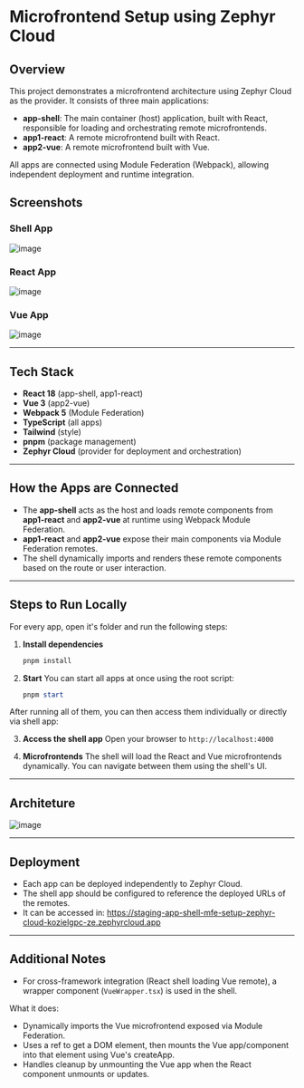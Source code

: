 # Microfrontend Setup using Zephyr Cloud

## Overview
This project demonstrates a microfrontend architecture using Zephyr Cloud as the provider. It consists of three main applications:

- **app-shell**: The main container (host) application, built with React, responsible for loading and orchestrating remote microfrontends.
- **app1-react**: A remote microfrontend built with React.
- **app2-vue**: A remote microfrontend built with Vue.

All apps are connected using Module Federation (Webpack), allowing independent deployment and runtime integration.

## Screenshots
### Shell App
![image](https://github.com/user-attachments/assets/3299a9e9-a100-44da-8e54-ba77d2cdb5ec)

### React App
![image](https://github.com/user-attachments/assets/407d8792-f023-4e3a-9774-cce2cae07615)

### Vue App
![image](https://github.com/user-attachments/assets/9b8c5cad-04fd-4e33-962e-19e8649e70f6)


---

## Tech Stack
- **React 18** (app-shell, app1-react)
- **Vue 3** (app2-vue)
- **Webpack 5** (Module Federation)
- **TypeScript** (all apps)
- **Tailwind** (style)
- **pnpm** (package management)
- **Zephyr Cloud** (provider for deployment and orchestration)

---

## How the Apps are Connected
- The **app-shell** acts as the host and loads remote components from **app1-react** and **app2-vue** at runtime using Webpack Module Federation.
- **app1-react** and **app2-vue** expose their main components via Module Federation remotes.
- The shell dynamically imports and renders these remote components based on the route or user interaction.

---

## Steps to Run Locally

For every app, open it's folder and run the following steps:

1. **Install dependencies**
   ```powershell
   pnpm install
   ```

2. **Start**
   You can start all apps at once using the root script:
   ```powershell
   pnpm start
   ```

After running all of them, you can then access them individually or directly via shell app:

3. **Access the shell app**
   Open your browser to `http://localhost:4000`

4. **Microfrontends**
   The shell will load the React and Vue microfrontends dynamically. You can navigate between them using the shell's UI.

---

## Architeture
![image](https://github.com/user-attachments/assets/69655015-66c9-4bab-bcaf-380f66e44655)



---

## Deployment
- Each app can be deployed independently to Zephyr Cloud.
- The shell app should be configured to reference the deployed URLs of the remotes.
- It can be accessed in: https://staging-app-shell-mfe-setup-zephyr-cloud-kozielgpc-ze.zephyrcloud.app

---

## Additional Notes
- For cross-framework integration (React shell loading Vue remote), a wrapper component (`VueWrapper.tsx`) is used in the shell.

What it does:
- Dynamically imports the Vue microfrontend exposed via Module Federation.
- Uses a ref to get a DOM element, then mounts the Vue app/component into that element using Vue's createApp.
- Handles cleanup by unmounting the Vue app when the React component unmounts or updates.
